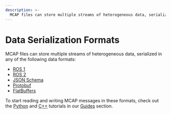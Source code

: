```yaml
---
description: >-
  MCAP files can store multiple streams of heterogeneous data, serialized in any of the following data formats…
---
```


# Data Serialization Formats

MCAP files can store multiple streams of heterogeneous data, serialized in any of the following data formats:

- [ROS 1](http://wiki.ros.org/)
- [ROS 2](https://docs.ros.org/)
- [JSON Schema](http://jsons-chema.org/)
- [Protobuf](https://developers.google.com/protocol-buffers)
- [FlatBuffers](https://google.github.io/flatbuffers/)

To start reading and writing MCAP messages in these formats, check out the [Python](../guides/python/ros1.md) and [C++](../guides/cpp/protobuf.md) tutorials in our [Guides](../getting-started/overview.md) section.
